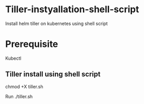 # Tiller-instyallation-shell-script
Install helm tiller on kubernetes using shell script

# Prerequisite
  Kubectl

## Tiller install using shell script

chmod +X tiller.sh

Run ./tiller.sh
